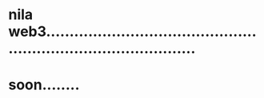 # nila web3.....................................................................................
# soon........
